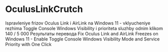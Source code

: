 # OculusLinkCrutch
Ispravleniye frizov Oculus Link i AirLink na Windows 11 - vklyucheniye rezhima Toggle Console Windows Visibility i prioriteta sluzhby odnim klikom 140 / 5 000 Результаты перевода Fix Oculus Link and AirLink Freezes on Windows 11 - Enable Toggle Console Windows Visibility Mode and Service Priority with One Click

